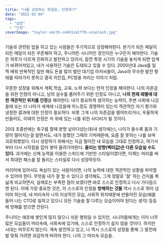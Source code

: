 ```yaml
---
title: "나를 성장하는 첫걸음, 인정하기"
date: "2022-02-04"
tags: 
  - "성장"
  - "인정"
coverImage: "taylor-smith-c44h1zmlff0-unsplash.jpg"
---
```


기술과 관련된 업을 하고 있는 사람들은 주기적으로 성장해야한다. 분기가 되든 매달이 되든 매일이 되든 꾸준해야 하고, 주니어든 시니어든 장인이든 누구든지 해야한다. 기술은 하루가 다르게 진화하고 발전하고 있어서, 잠깐 특정 시기의 기술을 놓치게 되면 업계가 바뀌어져있고, 내가 사용하던 기술은 도태되고 있을 수 있다. 2000년대 Java를 일찍 배워 반복적인 일만 해도 돈을 많이 벌던 대기업 아저씨들이, Java의 무수한 발전 형태를 따라가지 못하고 결국 치킨집, PC방을 차리는 이야기 처럼.

꾸준한 성장을 위해서 계획,학습, 교육, 노력 보다는 먼저 인정을 해야한다. 나의 자존감을 위한 인정이 아니고, 남의 실수를 품어주기 위한 인정도 아니고, **나의 현재 레벨에 대한 객관적인 위치를 인정**을 해야한다. 내가 중요하게 생각하는 능력이, 주변 사회에 나갔을때 또는 더 나아가 세계에 나갔을때 어느정도 경쟁력이 있는지 객관적인 자기 평가와 냉정한 결과에 대한 인정이 필요하다. 비롯 그게 나의 자존감을 떨어뜨리거나, 우울하게 만들어도, 이때의 인정은 저 위에 있는 나를 위한 사다리가 될 것이다.

20대 초중반에는 축구를 할때 분명 날라다녔는데(내 생각에는), 나이가 들수록 몸과 기량이 떨어지는걸 알면서도, 내가 잘했던 그때의 기억때문에, 요즘 잘 못하는 나를 보며 괴로워했었다. 다시 성장하기 위해서는 지금 떨어진 내 모습을 그대로 인정하고, 여기서부터 다시 시작점을 잡아 쌓아 올려가야한다. **올리는 방향(벡터값)은 다른 모습일 수도 있다.** 과거에는 신체 능력을 이용한 스피드에 기반한 스타일이였다면, 이제는 머리를 써서 최대한 패스를 잘 돌리는 스타일로 다시 성장하듯이.

커리어에 있어서도 욕심이 있는 사람이라면, 나의 능력에 대한 객관적인 상황을 파악할 수 있어야 한다. 무엇을 내가 잘 할 수 있다고 생각해도, 그게 정말로 '잘' 하는 건지를 폭 넓게 비교하면서, 실제로는 부족한 점이 보였다면 바로 스스로 인정하고 다시 가다듬으면 된다. 이때 가장 중요한 것은, 이 스스로의 인정을 **방해하는 것들** 역시 스스로 뛰어 넘어야 하는데, 내 머리속의 나의 이상적인 모습, 사회적 위치때문에 만들어진 모습(예를 들어 나는 CTO로 일하고 있으니 모든 기술을 잘 다루는 모습이어야 된다는 생각) 등등에 방해를 받으면 안된다.

주니어는 애초에 쌓인게 많지 않으니 쉬운 행위일 수 있지만, 시니어들에게는 이미 너무 많은 모습들이 머리속에, 사회속에 있기에, 스스로 인정하기 쉽지 않을 것이다. 하지만 시대는 머무르지 않는다. 계속 발전하고 있고, 나 역시 스스로의 성장을 통해 그 발전에 발 맞춰 가려면 과감하게 버려야 한다. 나의 그 머리속 모습을.
